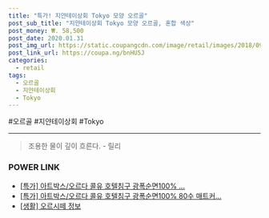 ```yaml
--- 
title: "특가! 지얀테이상회 Tokyo 모양 오르골" 
post_sub_title: "지얀테이상회 Tokyo 모양 오르골, 혼합 색상" 
post_money: ₩. 58,500 
post_date: 2020.01.31 
post_img_url: https://static.coupangcdn.com/image/retail/images/2018/09/15/10/4/d0acf200-aa13-4447-841d-c8a3c368e503.jpg 
post_link_url: https://coupa.ng/bnHU5J 
categories: 
  - retail 
tags: 
  - 오르골 
  - 지얀테이상회 
  - Tokyo 
--- 
```

  #오르골 #지얀테이상회 #Tokyo 
<hr> 

> 조용한 물이 깊이 흐른다. - 릴리 


### POWER LINK

* <a href="https://blog.naver.com/an0733/221788722716" target="_blank">[특가] 아트박스/오르다 콜유 호텔침구 광폭순면100% ...</a>
* <a href="https://blog.naver.com/sakai111/221788489185" target="_blank">[특가] 아트박스/오르다 콜유 호텔침구 광폭순면100% 80수 매트커...</a>
* <a href="https://blog.naver.com/sakai111/221768038191" target="_blank"> [생활] 오르시떼 정보 </a>

